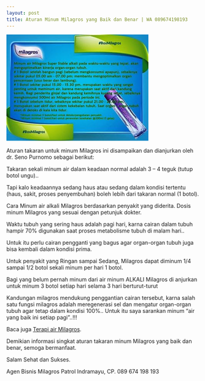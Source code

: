 ```yaml
---
layout: post
title: Aturan Minum Milagros yang Baik dan Benar | WA 089674198193
---
```


![alt text](https://raw.githubusercontent.com/milagrospatrol/milagrospatrol.github.io/master/images/aturan-minum.jpg "aturan-minum")

<div class=text-justify>
Aturan takaran untuk minum Milagros ini disampaikan dan dianjurkan oleh dr. Seno Purnomo sebagai berikut:
</div>

Takaran sekali minum air dalam keadaan normal adalah 3 – 4 teguk (tutup botol ungu).. 

Tapi kalo keadaannya sedang haus atau sedang dalam kondisi tertentu (haus, sakit, proses penyembuhan) boleh lebih dari takaran normal (1 botol). 

Cara Minum air alkali Milagros berdasarkan penyakit yang diderita. Dosis minum Milagros yang sesuai dengan petunjuk dokter.

Waktu tubuh yang sering haus adalah pagi hari, karna cairan dalam tubuh hampir 70% digunakan saat proses metabolisme tubuh di malam hari.. 

Untuk itu perlu cairan pengganti yang bagus agar organ-organ tubuh juga bisa kembali dalam kondisi prima.

Untuk penyakit yang Ringan sampai Sedang, Milagros dapat diminum 1/4 sampai 1/2 botol sekali minum per hari 1 botol. 

Bagi yang belum pernah minum dari air minum ALKALI Milagros di anjurkan untuk minum 3 botol setiap hari selama 3 hari berturut-turut

Kandungan milagros mendukung penggantian cairan tersebut, karna salah satu fungsi milagros adalah meregenerasi sel dan mengatur organ-organ tubuh agar tetap dalam kondisi 100%.. Untuk itu saya sarankan minum “air yang baik ini setiap pagi”..!!!

Baca juga [Terapi air Milagros](https://www.airterapikesehatanow-mret.com/2017/09/bagaimanakah-sebaiknya-terapi-minum-air.html).

Demikian informasi singkat aturan takaran minum Milagros yang baik dan benar, semoga bermanfaat.

Salam Sehat dan Sukses.

Agen Bisnis Milagros Patrol Indramayu, CP. 089 674 198 193

